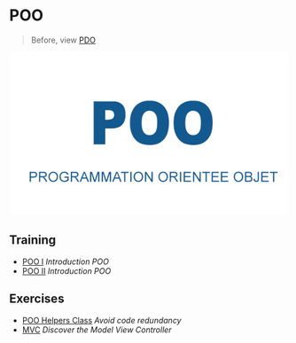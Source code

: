 # POO
> Before, view [PDO](https://github.com/simplonco/pdo-training)

![](logo-poo.gif)

## Training
* [POO I](https://github.com/simplonco/poo-training/blob/master/training/Tutoriel-PHP-Introduction-%C3%A0-la-POO.pdf) _Introduction POO_
* [POO II](https://github.com/simplonco/poo-training/blob/master/training/Tutoriel-PHP-POO-partie-2.pdf) _Introduction POO_

## Exercises
* [POO Helpers Class](https://github.com/simplonco/php-training/wiki/Activit%C3%A9-POO:-Helpers-Class) _Avoid code redundancy_
* [MVC](https://github.com/simplonco/php-training/wiki/MVC---Training) _Discover the Model View Controller_
